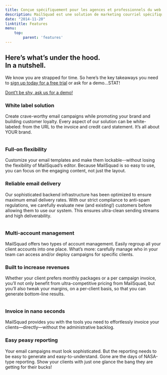 ```yaml
---
title: Conçue spécifiquement pour les agences et professionnels du web
description: MailSquad est une solution de marketing courriel spécifiquement conçue pour les agences et les professionnels du Web. Ses fonctionnalités répondent aux besoins uniques de ces clients.
date: "2014-11-20"
linktitle: Features
menu:
    top:
        parent: 'features'
---
```

<section class="header-11-sub bg-nice-blue">
    <div class="container">
        <div class="row">
            <div class="col-xs-12 col-sm-11 col-md-8 col-lg-7">
                <h1>Here’s what’s under the hood.<br />In a nutshell.</h1>
                <p class="lead">We know you are strapped for time. So here’s the key takeaways you need to <a href="https://app.mailsquad.com/login/signup?lang=en">sign up today for a free trial</a> or ask for a demo...STAT!</p>
            </div>
        </div>
        <div class="row">
            <div class="col-xs-10 col-sm-6 col-md-5 col-lg-4">
                <div class="features-form">
                    <form>
                        <div class="form-group">
                            <a class="btn" href="/contact/demo/">Dont't be shy, ask us for a demo!</a>
                        </div>
                    </form>
                </div>
            </div>
        </div>
    </div>
</section>
<section class="content-2">
    <div class="container">
        <div class="row feature">
            <div class="col-sm-6">
                <h3>White label solution</h3>
                <p>Create crave-worthy email campaigns while promoting your brand and building customer loyalty. Every aspect of our solution can be white-labeled: from the URL to the invoice and credit card statement. It’s all about YOUR brand.</p>
            </div>
            <div class="col-sm-5 col-sm-offset-1">
                <div class="img">
                    <img src="http://placehold.it/350x250" alt="">
                </div>
            </div>
        </div>
        <div class="row feature">
            <div class="col-sm-5">
                <div class="img">
                    <img src="http://placehold.it/350x250" alt="">
                </div>
            </div>
             <div class="col-sm-6">
                <h3>Full-on flexibility</h3>
                <p>Customize your email templates and make them lockable--without losing the flexibility of MailSquad’s editor. Because MailSquad is so easy to use, you can focus on the engaging content, not just the layout.</p>
            </div>
        </div>
        <div class="row feature">
            <div class="col-sm-6">
                <h3>Reliable email delivery</h3>
                <p>Our sophisticated backend infrastructure has been optimized to ensure maximum email delivery rates. With our strict compliance to anti-spam regulations, we carefully evaluate new (and existing!) customers before allowing them to use our system. This ensures ultra-clean sending streams and high deliverability.</p>
            </div>
            <div class="col-sm-5 col-sm-offset-1">
                <div class="img">
                    <img src="http://placehold.it/350x250" alt="">
                </div>
            </div>
        </div>
        <div class="row feature">
            <div class="col-sm-5">
                <div class="img">
                    <img src="http://placehold.it/350x250" alt="">
                </div>
            </div>
             <div class="col-sm-6">
                <h3>Multi-account management</h3>
                <p>MailSquad offers two types of account management. Easily regroup all your client accounts into one place. What’s more: carefully manage who in your team can access and/or deploy campaigns for specific clients.</p>
            </div>
        </div>
        <div class="row feature">
            <div class="col-sm-6">
                <h3>Built to increase revenues</h3>
                <p>Whether your client prefers monthly packages or a per campaign invoice, you’ll not only benefit from ultra-competitive pricing from MailSquad, but you’ll also tweak your margins, on a per-client basis, so that you can generate bottom-line results.</p>
            </div>
            <div class="col-sm-5 col-sm-offset-1">
                <div class="img">
                    <img src="http://placehold.it/350x250" alt="">
                </div>
            </div>
        </div>
        <div class="row feature">
            <div class="col-sm-5">
                <div class="img">
                    <img src="http://placehold.it/350x250" alt="">
                </div>
            </div>
             <div class="col-sm-6">
                <h3>Invoice in nano seconds</h3>
                <p>MailSquad provides you with the tools you need to effortlessly invoice your clients—directly—without the administrative backlog.</p>
            </div>
        </div>
        <div class="row feature">
            <div class="col-sm-6">
                <h3>Easy peasy reporting</h3>
                <p>Your email campaigns must look sophisticated. But the reporting needs to be easy to generate and easy-to-understand. Gone are the days of NASA-type reporting. Show your clients with just one glance the bang they are getting for their bucks!</p>
            </div>
            <div class="col-sm-5 col-sm-offset-1">
                <div class="img">
                    <img src="http://placehold.it/350x250" alt="">
                </div>
            </div>
        </div>
    </div>
</section>